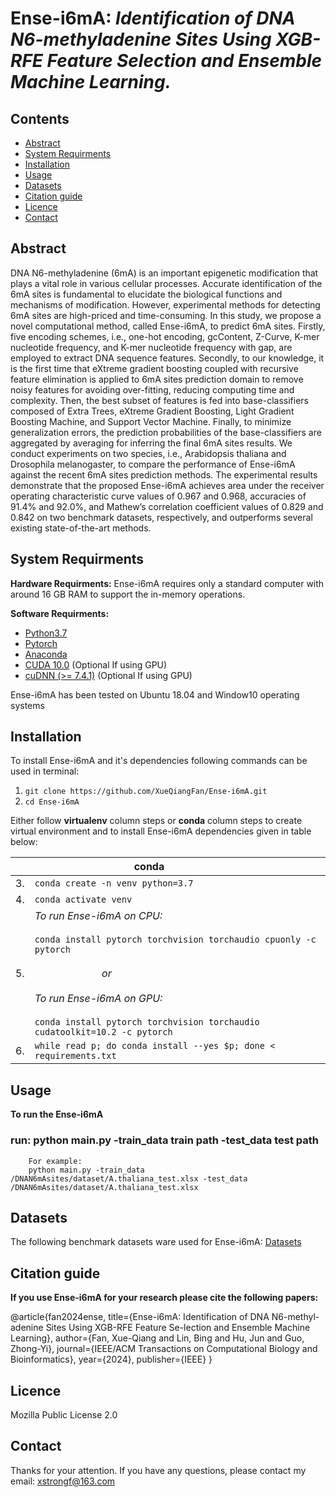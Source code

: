 Ense-i6mA: *Identification of DNA N6-methyladenine Sites Using XGB-RFE Feature Selection and Ensemble Machine Learning.*
====

Contents
----
  * [Abstract](#abstract)
  * [System Requirments](#system-requirments)
  * [Installation](#installation)
  * [Usage](#usage)
  * [Datasets](#datasets)
  * [Citation guide](#citation-guide)
  * [Licence](#licence)
  * [Contact](#contact)


Abstract
----
DNA N6-methyladenine (6mA) is an important epigenetic modification that plays a vital role in various cellular processes. Accurate identification of the 6mA sites is fundamental to elucidate the biological functions and mechanisms of modification. However, experimental methods for detecting 6mA sites are high-priced and time-consuming. In this study, we propose a novel computational method, called Ense-i6mA, to predict 6mA sites. Firstly, five encoding schemes, i.e., one-hot encoding, gcContent, Z-Curve, K-mer nucleotide frequency, and K-mer nucleotide frequency with gap, are employed to extract DNA sequence features. Secondly, to our knowledge, it is the first time that eXtreme gradient boosting coupled with recursive feature elimination is applied to 6mA sites prediction domain to remove noisy features for avoiding over-fitting, reducing computing time and complexity. Then, the best subset of features is fed into base-classifiers composed of Extra Trees, eXtreme Gradient Boosting, Light Gradient Boosting Machine, and Support Vector Machine. Finally, to minimize generalization errors, the prediction probabilities of the base-classifiers are aggregated by averaging for inferring the final 6mA sites results. We conduct experiments on two species, i.e., Arabidopsis thaliana and Drosophila melanogaster, to compare the performance of Ense-i6mA against the recent 6mA sites prediction methods. The experimental results demonstrate that the proposed Ense-i6mA achieves area under the receiver operating characteristic curve values of 0.967 and 0.968, accuracies of 91.4% and 92.0%, and Mathew’s correlation coefficient values of 0.829 and 0.842 on two benchmark datasets, respectively, and outperforms several existing state-of-the-art methods. 

System Requirments
----

**Hardware Requirments:**
Ense-i6mA requires only a standard computer with around 16 GB RAM to support the in-memory operations.

**Software Requirments:**
* [Python3.7](https://docs.python-guide.org/starting/install3/linux/)
* [Pytorch](https://pytorch.org/)
* [Anaconda](https://anaconda.org/anaconda/virtualenv)
* [CUDA 10.0](https://developer.nvidia.com/cuda-10.0-download-archive) (Optional If using GPU)
* [cuDNN (>= 7.4.1)](https://developer.nvidia.com/cudnn) (Optional If using GPU)

Ense-i6mA has been tested on Ubuntu 18.04 and Window10 operating systems

Installation
----

To install Ense-i6mA and it's dependencies following commands can be used in terminal:

1. `git clone https://github.com/XueQiangFan/Ense-i6mA.git`
2. `cd Ense-i6mA`

Either follow **virtualenv** column steps or **conda** column steps to create virtual environment and to install Ense-i6mA dependencies given in table below:<br />

|  | &nbsp;&nbsp;&nbsp;&nbsp;&nbsp;&nbsp;&nbsp;&nbsp;&nbsp;&nbsp;&nbsp;&nbsp;&nbsp;&nbsp;&nbsp;&nbsp;&nbsp;&nbsp;&nbsp;&nbsp;&nbsp;&nbsp;&nbsp;&nbsp;&nbsp;&nbsp;&nbsp;&nbsp;&nbsp;&nbsp;&nbsp;&nbsp;&nbsp;&nbsp;&nbsp;&nbsp; conda |
| :- | :--- |
| 3. |  `conda create -n venv python=3.7` |
| 4. |  `conda activate venv` | 
| 5. |  *To run Ense-i6mA on CPU:*<br /> <br /> `conda install pytorch torchvision torchaudio cpuonly -c pytorch` <br /> <br /> &nbsp;&nbsp;&nbsp;&nbsp;&nbsp;&nbsp;&nbsp;&nbsp;&nbsp;&nbsp;&nbsp;&nbsp;&nbsp;&nbsp;&nbsp;&nbsp;&nbsp;&nbsp;&nbsp;&nbsp;&nbsp;&nbsp;&nbsp;&nbsp; *or* <br /> <br />*To run Ense-i6mA on GPU:*<br /> <br /> `conda install pytorch torchvision torchaudio cudatoolkit=10.2 -c pytorch` |
| 6. | `while read p; do conda install --yes $p; done < requirements.txt` | 

Usage
----

**To run the Ense-i6mA**
### run: python main.py -train_data train path -test_data test path
~~~
    For example:
    python main.py -train_data /DNAN6mAsites/dataset/A.thaliana_test.xlsx -test_data /DNAN6mAsites/dataset/A.thaliana_test.xlsx
~~~

Datasets
----

The following benchmark datasets ware used for Ense-i6mA:
[Datasets](https://github.com/XueQiangFan/Ense-i6mA/tree/main/Dataset)

Citation guide
----

**If you use Ense-i6mA for your research please cite the following papers:**

@article{fan2024ense,
  title={Ense-i6mA: Identification of DNA N6-methyl-adenine Sites Using XGB-RFE Feature Se-lection and Ensemble Machine Learning},
  author={Fan, Xue-Qiang and Lin, Bing and Hu, Jun and Guo, Zhong-Yi},
  journal={IEEE/ACM Transactions on Computational Biology and Bioinformatics},
  year={2024},
  publisher={IEEE}
}

Licence
----
Mozilla Public License 2.0

Contact
----
Thanks for your attention. If you have any questions, please contact my email: xstrongf@163.com
